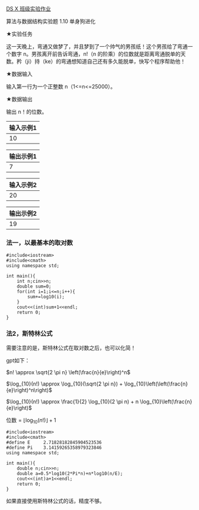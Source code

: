 [DS X 班级实验作业](http://ds.fzu.edu.cn/std/exp/bf5279a1-1205-4fac-86cd-dc2b5a821f48/7b259d05-8f24-4161-a527-0a3b41643fc0/cc3add37-77bf-407a-a46c-e8c27939518c/)

算法与数据结构实验题 1.10 单身狗进化

★实验任务

这一天晚上，弯通又做梦了，并且梦到了一个帅气的男孩纸！这个男孩给了弯通一个数字 n。男孩离开前告诉弯通，n!（n 的阶乘）的位数就是距离弯通脱单的天数。矜（ji）持（ke）的弯通想知道自己还有多久能脱单，快写个程序帮助他！

★数据输入

输入第一行为一个正整数 n（1<=n<=25000）。

★数据输出

输出 n！的位数。

|输入示例1|
|---|
|10|

|输出示例1|
|---|
|7|

|输入示例2|
|---|
|20|

|输出示例2|
|---|
|19|

### 法一，以最基本的取对数

```
#include<iostream>
#include<cmath>
using namespace std;

int main(){
    int n;cin>>n;
    double sum=0;
    for(int i=1;i<=n;i++){
        sum+=log10(i);
    }
    cout<<(int)sum+1<<endl;
    return 0;
}
```

### 法2，斯特林公式

需要注意的是，斯特林公式在取对数之后，也可以化简！

gpt如下：

$n! \approx \sqrt{2 \pi n} \left(\frac{n}{e}\right)^n$

$\log_{10}(n!) \approx \log_{10}(\sqrt{2 \pi n}) + \log_{10}\left(\left(\frac{n}{e}\right)^n\right)$

$\log_{10}(n!) \approx \frac{1}{2} \log_{10}(2 \pi n) + n \log_{10}\left(\frac{n}{e}\right)$

$\text{位数} = \lfloor \log_{10}(n!) \rfloor + 1$

```
#include<iostream>
#include<cmath>
#define E     2.71828182845904523536
#define Pi    3.14159265358979323846
using namespace std;

int main(){
    double n;cin>>n;
    double a=0.5*log10(2*Pi*n)+n*log10(n/E);
    cout<<(int)a+1<<endl;
    return 0;
}
```

如果直接使用斯特林公式的话，精度不够。

